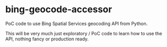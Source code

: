 # bing-geocode-accessor
PoC code to use Bing Spatial Services geocoding API from Python. 

This will be very much just exploratory / PoC code to learn how to use the API, nothing fancy or production ready. 
